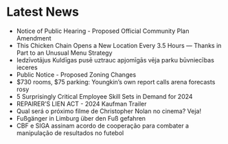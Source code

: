 # Latest News
-  Notice of Public Hearing - Proposed Official Community Plan Amendment
-  This Chicken Chain Opens a New Location Every 3.5 Hours — Thanks in Part to an Unusual Menu Strategy
-  Iedzīvotājus Kuldīgas pusē uztrauc apjomīgās vēja parku būvniecības ieceres
-  Public Notice - Proposed Zoning Changes
-  $730 rooms, $75 parking: Youngkin’s own report calls arena forecasts rosy
-  5 Surprisingly Critical Employee Skill Sets in Demand for 2024
-  REPAIRER’S LIEN ACT - 2024 Kaufman Trailer
-  Qual será o próximo filme de Christopher Nolan no cinema? Veja!
-  Fußgänger in Limburg über den Fuß gefahren
-  CBF e SIGA assinam acordo de cooperação para combater a manipulação de resultados no futebol
